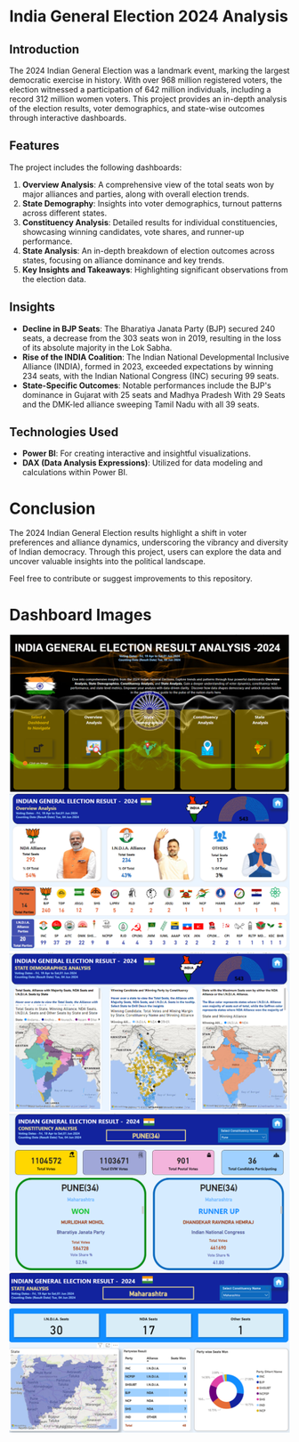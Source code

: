 # India General Election 2024 Analysis


## Introduction

The 2024 Indian General Election was a landmark event, marking the largest democratic exercise in history. With over 968 million registered voters, the election witnessed a participation of 642 million individuals, including a record 312 million women voters. This project provides an in-depth analysis of the election results, voter demographics, and state-wise outcomes through interactive dashboards.



## Features

The project includes the following dashboards:
1. **Overview Analysis**: A comprehensive view of the total seats won by major alliances and parties, along with overall election trends.
2. **State Demography**: Insights into voter demographics, turnout patterns across different states.
3. **Constituency Analysis**: Detailed results for individual constituencies, showcasing winning candidates, vote shares, and runner-up performance.
4. **State Analysis**: An in-depth breakdown of election outcomes across states, focusing on alliance dominance and key trends.
5. **Key Insights and Takeaways**: Highlighting significant observations from the election data.

## Insights

- **Decline in BJP Seats**: The Bharatiya Janata Party (BJP) secured 240 seats, a decrease from the 303 seats won in 2019, resulting in the loss of its absolute majority in the Lok Sabha.
- **Rise of the INDIA Coalition**: The Indian National Developmental Inclusive Alliance (INDIA), formed in 2023, exceeded expectations by winning 234 seats, with the Indian National Congress (INC) securing 99 seats.
- **State-Specific Outcomes**: Notable performances include the BJP's dominance in Gujarat with 25 seats and Madhya Pradesh With 29 Seats and  the DMK-led alliance sweeping Tamil Nadu with all 39 seats.

## Technologies Used

- **Power BI**: For creating interactive and insightful visualizations.
- **DAX (Data Analysis Expressions)**: Utilized for data modeling and calculations within Power BI.

# Conclusion
The 2024 Indian General Election results highlight a shift in voter preferences and alliance dynamics, underscoring the vibrancy and diversity of Indian democracy. Through this project, users can explore the data and uncover valuable insights into the political landscape.

Feel free to contribute or suggest improvements to this repository.

# Dashboard Images

<img src = "https://github.com/DikshantKhobragade/India_General_Election_2024_Analysis-/blob/main/Dashboard%20Images/Landing%20Page.png">

<img src ="https://github.com/DikshantKhobragade/India_General_Election_2024_Analysis-/blob/main/Dashboard%20Images/Overview.png">

<img src="https://github.com/DikshantKhobragade/India_General_Election_2024_Analysis-/blob/main/Dashboard%20Images/State%20Demography.png">

<img src ="https://github.com/DikshantKhobragade/India_General_Election_2024_Analysis-/blob/main/Dashboard%20Images/Constituency.png">

<img src ="https://github.com/DikshantKhobragade/India_General_Election_2024_Analysis-/blob/main/Dashboard%20Images/State.png">
